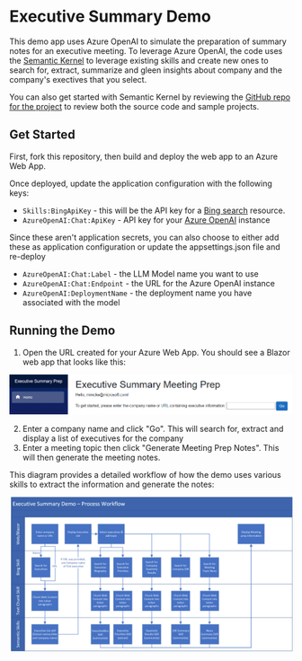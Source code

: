 # Executive Summary Demo

This demo app uses Azure OpenAI to simulate the preparation of summary notes for an executive meeting. To leverage Azure OpenAI, the code uses the [Semantic Kernel](https://learn.microsoft.com/en-us/semantic-kernel/whatissk) to leverage existing skills and create new ones to search for, extract, summarize and gleen insights about company and the company's exectives that you select. 

You can also get started with Semantic Kernel by reviewing the [GitHub repo for the project](https://github.com/microsoft/semantic-kernel) to review both the source code and sample projects.

## Get Started

First, fork this repository, then build and deploy the web app to an Azure Web App.

Once deployed, update the application configuration with the following keys:

- `Skills:BingApiKey` - this will be the API key for a [Bing search](https://learn.microsoft.com/en-us/bing/search-apis/bing-web-search/create-bing-search-service-resource) resource.
- `AzureOpenAI:Chat:ApiKey` - API key for your [Azure OpenAI](https://learn.microsoft.com/en-us/azure/cognitive-services/openai/overview#how-do-i-get-access-to-azure-openai) instance

Since these aren't application secrets, you can also choose to either add these as application configuration or update the appsettings.json file and re-deploy

- `AzureOpenAI:Chat:Label` - the LLM Model name you want to use
- `AzureOpenAI:Chat:Endpoint` - the URL for the Azure OpenAI instance
- `AzureOpenAI:DeploymentName` - the deployment name you have associated with the model


## Running the Demo

1. Open the URL created for your Azure Web App. You should see a Blazor web app that looks like this:

![initial page](/Images/demo-landing.png)

2. Enter a company name and click "Go". This will search for, extract and display a list of executives for the company
3. Enter a meeting topic then click "Generate Meeting Prep Notes". This will then generate the meeting notes.

This diagram provides a detailed workflow of how the demo uses various skills to extract the information and generate the notes:

![Workflow](/Images/Workflow.png)
